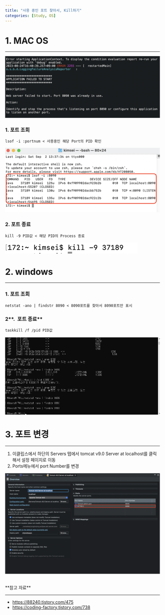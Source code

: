 ```yaml
---
title: "사용 중인 포트 찾아서, Kill하기"
categories: [Study, OS]
---
```


# 1. MAC OS  

---

![이미지](/assets/img/study/os/1.png)

### 1. 포트 조회

```
lsof -i :portnum < 사용중인 해당 Port의 PID 확인
```

![이미지](/assets/img/study/os/2.png)

### 2. 포트 종료

```
kill -9 PID값 < 해당 PID의 Process 종료
```

![이미지](/assets/img/study/os/3.png)

# 2. windows

---

### 1. **포트 조회**

```
netstat -ano | findstr 8090 < 8090포트를 찾아서 8090포트만 표시
```

### 2**.  포트 종료**

```
taskkill /f /pid PID값
```

![이미지](/assets/img/study/os/4.png)

# **3. 포트 변경**

---

1. 이클립스에서 하단의 Servers 탭에서 tomcat v9.0 Server at localhost를 클릭해서 설정 페이지로 이동
2. Ports메뉴에서 port Number를 변경

![이미지](/assets/img/study/os/5.png)


<br>
**참고 자료**

---

- <https://88240.tistory.com/475>
- <https://coding-factory.tistory.com/738>